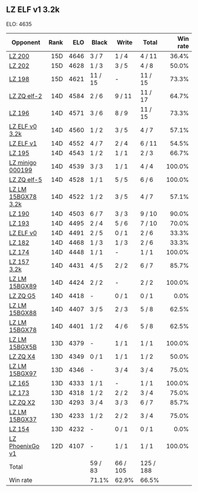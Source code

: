 ## LZ ELF v1 3.2k ##

ELO: 4635

Opponent | Rank | ELO | Black | Write | Total | Win rate
---------|-----:|----:|-------|-------|-------|-------:
[LZ 200](LZ%20200.md) | 15D | 4646 | 3 / 7 | 1 / 4 | 4 / 11 | 36.4%
[LZ 202](LZ%20202.md) | 15D | 4628 | 1 / 3 | 3 / 5 | 4 / 8 | 50.0%
[LZ 198](LZ%20198.md) | 15D | 4621 | 11 / 15 | - | 11 / 15 | 73.3%
[LZ ZQ elf-2](LZ%20ZQ%20elf-2.md) | 14D | 4584 | 2 / 6 | 9 / 11 | 11 / 17 | 64.7%
[LZ 196](LZ%20196.md) | 14D | 4571 | 3 / 6 | 8 / 9 | 11 / 15 | 73.3%
[LZ ELF v0 3.2k](LZ%20ELF%20v0%203.2k.md) | 14D | 4560 | 1 / 2 | 3 / 5 | 4 / 7 | 57.1%
[LZ ELF v1](LZ%20ELF%20v1.md) | 14D | 4552 | 4 / 7 | 2 / 4 | 6 / 11 | 54.5%
[LZ 195](LZ%20195.md) | 14D | 4543 | 1 / 2 | 1 / 1 | 2 / 3 | 66.7%
[LZ minigo 000199](LZ%20minigo%20000199.md) | 14D | 4539 | 3 / 3 | 1 / 1 | 4 / 4 | 100.0%
[LZ ZQ elf-5](LZ%20ZQ%20elf-5.md) | 14D | 4528 | 1 / 1 | 5 / 5 | 6 / 6 | 100.0%
[LZ LM 15BGX78 3.2k](LZ%20LM%2015BGX78%203.2k.md) | 14D | 4522 | 1 / 2 | 3 / 5 | 4 / 7 | 57.1%
[LZ 190](LZ%20190.md) | 14D | 4503 | 6 / 7 | 3 / 3 | 9 / 10 | 90.0%
[LZ 193](LZ%20193.md) | 14D | 4495 | 2 / 4 | 5 / 6 | 7 / 10 | 70.0%
[LZ ELF v0](LZ%20ELF%20v0.md) | 14D | 4491 | 2 / 5 | 0 / 1 | 2 / 6 | 33.3%
[LZ 182](LZ%20182.md) | 14D | 4468 | 1 / 3 | 1 / 3 | 2 / 6 | 33.3%
[LZ 174](LZ%20174.md) | 14D | 4448 | 1 / 1 | - | 1 / 1 | 100.0%
[LZ 157 3.2k](LZ%20157%203.2k.md) | 14D | 4431 | 4 / 5 | 2 / 2 | 6 / 7 | 85.7%
[LZ LM 15BGX89](LZ%20LM%2015BGX89.md) | 14D | 4424 | 2 / 2 | - | 2 / 2 | 100.0%
[LZ ZQ G5](LZ%20ZQ%20G5.md) | 14D | 4418 | - | 0 / 1 | 0 / 1 | 0.0%
[LZ LM 15BGX88](LZ%20LM%2015BGX88.md) | 14D | 4407 | 3 / 5 | 2 / 3 | 5 / 8 | 62.5%
[LZ LM 15BGX78](LZ%20LM%2015BGX78.md) | 14D | 4401 | 1 / 2 | 4 / 6 | 5 / 8 | 62.5%
[LZ LM 15BGX5B](LZ%20LM%2015BGX5B.md) | 13D | 4379 | - | 1 / 1 | 1 / 1 | 100.0%
[LZ ZQ X4](LZ%20ZQ%20X4.md) | 13D | 4349 | 0 / 1 | 1 / 1 | 1 / 2 | 50.0%
[LZ LM 15BGX97](LZ%20LM%2015BGX97.md) | 13D | 4346 | - | 3 / 4 | 3 / 4 | 75.0%
[LZ 165](LZ%20165.md) | 13D | 4333 | 1 / 1 | - | 1 / 1 | 100.0%
[LZ 173](LZ%20173.md) | 13D | 4318 | 1 / 2 | 2 / 2 | 3 / 4 | 75.0%
[LZ ZQ X2](LZ%20ZQ%20X2.md) | 13D | 4293 | 3 / 4 | 3 / 3 | 6 / 7 | 85.7%
[LZ LM 15BGX37](LZ%20LM%2015BGX37.md) | 13D | 4233 | 1 / 2 | 2 / 2 | 3 / 4 | 75.0%
[LZ 154](LZ%20154.md) | 13D | 4232 | - | 0 / 1 | 0 / 1 | 0.0%
[LZ PhoenixGo v1](LZ%20PhoenixGo%20v1.md) | 12D | 4107 | - | 1 / 1 | 1 / 1 | 100.0%
Total | | | 59 / 83 | 66 / 105 | 125 / 188 | 
Win rate| | | 71.1% | 62.9% | 66.5% | 
